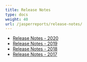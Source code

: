 ```yaml
---
title: Release Notes
type: docs
weight: 40
url: /jasperreports/release-notes/
---
```


- [Release Notes - 2020](/barcode/jasperreports/release-notes-2020-html/)
- [Release Notes - 2019](/barcode/jasperreports/release-notes-2019-html/)
- [Release Notes - 2018](/barcode/jasperreports/release-notes-2018-html/)
- [Release Notes - 2017](/barcode/jasperreports/release-notes-2017-html/)
